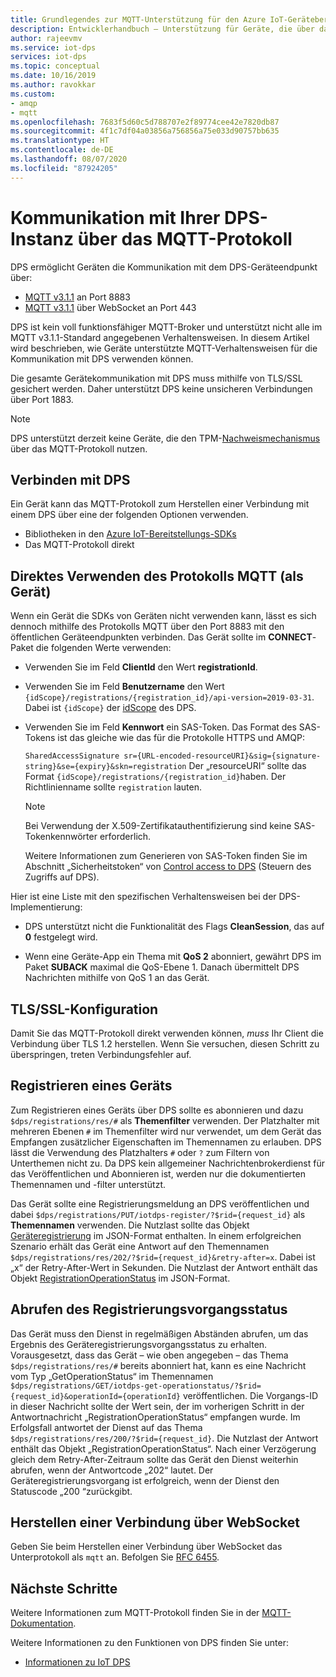 ```yaml
---
title: Grundlegendes zur MQTT-Unterstützung für den Azure IoT-Gerätebereitstellungsdienst | Microsoft-Dokumentation
description: Entwicklerhandbuch – Unterstützung für Geräte, die über das MQTT-Protokoll eine Verbindung mit dem geräteseitigen Endpunkt des Azure IoT-Gerätebereitstellungsdiensts (Device Provisioning Service, DPS) herstellen.
author: rajeevmv
ms.service: iot-dps
services: iot-dps
ms.topic: conceptual
ms.date: 10/16/2019
ms.author: ravokkar
ms.custom:
- amqp
- mqtt
ms.openlocfilehash: 7683f5d60c5d788707e2f89774cee42e7820db87
ms.sourcegitcommit: 4f1c7df04a03856a756856a75e033d90757bb635
ms.translationtype: HT
ms.contentlocale: de-DE
ms.lasthandoff: 08/07/2020
ms.locfileid: "87924205"
---
```

# <a name="communicate-with-your-dps-using-the-mqtt-protocol"></a>Kommunikation mit Ihrer DPS-Instanz über das MQTT-Protokoll

DPS ermöglicht Geräten die Kommunikation mit dem DPS-Geräteendpunkt über:

* [MQTT v3.1.1](https://mqtt.org/) an Port 8883
* [MQTT v3.1.1](http://docs.oasis-open.org/mqtt/mqtt/v3.1.1/os/mqtt-v3.1.1-os.html#_Toc398718127) über WebSocket an Port 443

DPS ist kein voll funktionsfähiger MQTT-Broker und unterstützt nicht alle im MQTT v3.1.1-Standard angegebenen Verhaltensweisen. In diesem Artikel wird beschrieben, wie Geräte unterstützte MQTT-Verhaltensweisen für die Kommunikation mit DPS verwenden können.

Die gesamte Gerätekommunikation mit DPS muss mithilfe von TLS/SSL gesichert werden. Daher unterstützt DPS keine unsicheren Verbindungen über Port 1883.

 > [!NOTE] 
 > DPS unterstützt derzeit keine Geräte, die den TPM-[Nachweismechanismus](https://docs.microsoft.com/azure/iot-dps/concepts-device#attestation-mechanism) über das MQTT-Protokoll nutzen.

## <a name="connecting-to-dps"></a>Verbinden mit DPS

Ein Gerät kann das MQTT-Protokoll zum Herstellen einer Verbindung mit einem DPS über eine der folgenden Optionen verwenden.

* Bibliotheken in den [Azure IoT-Bereitstellungs-SDKs](https://docs.microsoft.com/azure/iot-hub/iot-hub-devguide-sdks#microsoft-azure-provisioning-sdks)
* Das MQTT-Protokoll direkt

## <a name="using-the-mqtt-protocol-directly-as-a-device"></a>Direktes Verwenden des Protokolls MQTT (als Gerät)

Wenn ein Gerät die SDKs von Geräten nicht verwenden kann, lässt es sich dennoch mithilfe des Protokolls MQTT über den Port 8883 mit den öffentlichen Geräteendpunkten verbinden. Das Gerät sollte im **CONNECT**-Paket die folgenden Werte verwenden:

* Verwenden Sie im Feld **ClientId** den Wert **registrationId**.

* Verwenden Sie im Feld **Benutzername** den Wert `{idScope}/registrations/{registration_id}/api-version=2019-03-31`. Dabei ist `{idScope}` der [idScope](https://docs.microsoft.com/azure/iot-dps/concepts-device#id-scope) des DPS.

* Verwenden Sie im Feld **Kennwort** ein SAS-Token. Das Format des SAS-Tokens ist das gleiche wie das für die Protokolle HTTPS und AMQP:

  `SharedAccessSignature sr={URL-encoded-resourceURI}&sig={signature-string}&se={expiry}&skn=registration` Der „resourceURI“ sollte das Format `{idScope}/registrations/{registration_id}`haben. Der Richtlinienname sollte `registration` lauten.

  > [!NOTE]
  > Bei Verwendung der X.509-Zertifikatauthentifizierung sind keine SAS-Tokenkennwörter erforderlich.

  Weitere Informationen zum Generieren von SAS-Token finden Sie im Abschnitt „Sicherheitstoken“ von [Control access to DPS](how-to-control-access.md#security-tokens) (Steuern des Zugriffs auf DPS).

Hier ist eine Liste mit den spezifischen Verhaltensweisen bei der DPS-Implementierung:

 * DPS unterstützt nicht die Funktionalität des Flags **CleanSession**, das auf **0** festgelegt wird.

 * Wenn eine Geräte-App ein Thema mit **QoS 2** abonniert, gewährt DPS im Paket **SUBACK** maximal die QoS-Ebene 1. Danach übermittelt DPS Nachrichten mithilfe von QoS 1 an das Gerät.

## <a name="tlsssl-configuration"></a>TLS/SSL-Konfiguration

Damit Sie das MQTT-Protokoll direkt verwenden können, *muss* Ihr Client die Verbindung über TLS 1.2 herstellen. Wenn Sie versuchen, diesen Schritt zu überspringen, treten Verbindungsfehler auf.


## <a name="registering-a-device"></a>Registrieren eines Geräts

Zum Registrieren eines Geräts über DPS sollte es abonnieren und dazu `$dps/registrations/res/#` als **Themenfilter** verwenden. Der Platzhalter mit mehreren Ebenen `#` im Themenfilter wird nur verwendet, um dem Gerät das Empfangen zusätzlicher Eigenschaften im Themennamen zu erlauben. DPS lässt die Verwendung des Platzhalters `#` oder `?` zum Filtern von Unterthemen nicht zu. Da DPS kein allgemeiner Nachrichtenbrokerdienst für das Veröffentlichen und Abonnieren ist, werden nur die dokumentierten Themennamen und -filter unterstützt.

Das Gerät sollte eine Registrierungsmeldung an DPS veröffentlichen und dabei `$dps/registrations/PUT/iotdps-register/?$rid={request_id}` als **Themennamen** verwenden. Die Nutzlast sollte das Objekt [Geräteregistrierung](https://docs.microsoft.com/rest/api/iot-dps/runtimeregistration/registerdevice#deviceregistration) im JSON-Format enthalten.
In einem erfolgreichen Szenario erhält das Gerät eine Antwort auf den Themennamen `$dps/registrations/res/202/?$rid={request_id}&retry-after=x`. Dabei ist „x“ der Retry-After-Wert in Sekunden. Die Nutzlast der Antwort enthält das Objekt [RegistrationOperationStatus](https://docs.microsoft.com/rest/api/iot-dps/runtimeregistration/registerdevice#registrationoperationstatus) im JSON-Format.

## <a name="polling-for-registration-operation-status"></a>Abrufen des Registrierungsvorgangsstatus

Das Gerät muss den Dienst in regelmäßigen Abständen abrufen, um das Ergebnis des Geräteregistrierungsvorgangsstatus zu erhalten. Vorausgesetzt, dass das Gerät – wie oben angegeben – das Thema `$dps/registrations/res/#` bereits abonniert hat, kann es eine Nachricht vom Typ „GetOperationStatus“ im Themennamen `$dps/registrations/GET/iotdps-get-operationstatus/?$rid={request_id}&operationId={operationId}` veröffentlichen. Die Vorgangs-ID in dieser Nachricht sollte der Wert sein, der im vorherigen Schritt in der Antwortnachricht „RegistrationOperationStatus“ empfangen wurde. Im Erfolgsfall antwortet der Dienst auf das Thema `$dps/registrations/res/200/?$rid={request_id}`. Die Nutzlast der Antwort enthält das Objekt „RegistrationOperationStatus“. Nach einer Verzögerung gleich dem Retry-After-Zeitraum sollte das Gerät den Dienst weiterhin abrufen, wenn der Antwortcode „202“ lautet. Der Geräteregistrierungsvorgang ist erfolgreich, wenn der Dienst den Statuscode „200 “zurückgibt.

## <a name="connecting-over-websocket"></a>Herstellen einer Verbindung über WebSocket
Geben Sie beim Herstellen einer Verbindung über WebSocket das Unterprotokoll als `mqtt` an. Befolgen Sie [RFC 6455](https://tools.ietf.org/html/rfc6455).

## <a name="next-steps"></a>Nächste Schritte

Weitere Informationen zum MQTT-Protokoll finden Sie in der [MQTT-Dokumentation](https://mqtt.org/).

Weitere Informationen zu den Funktionen von DPS finden Sie unter:

* [Informationen zu IoT DPS](about-iot-dps.md)

